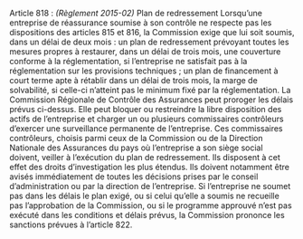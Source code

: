 Article 818 : _(Règlement 2015-02)_ Plan de redressement
Lorsqu’une entreprise de réassurance soumise à son contrôle ne respecte pas les dispositions des articles 815 et 816, la Commission exige que lui soit soumis, dans un délai de deux mois :
un plan de redressement prévoyant toutes les mesures propres à restaurer, dans un délai de trois mois, une couverture conforme à la réglementation, si l’entreprise ne satisfait pas à la réglementation sur les provisions techniques ;
un plan de financement à court terme apte à rétablir dans un délai de trois mois, la marge de solvabilité, si celle-ci n’atteint pas le minimum fixé par la réglementation.
La Commission Régionale de Contrôle des Assurances peut proroger les délais prévus ci-dessus.
Elle peut bloquer ou restreindre la libre disposition des actifs de l’entreprise et charger un ou plusieurs commissaires contrôleurs d’exercer une surveillance permanente de l’entreprise. Ces commissaires contrôleurs, choisis parmi ceux de la Commission ou de la Direction Nationale des Assurances du pays où l’entreprise a son siège social doivent, veiller à l’exécution du plan de redressement. Ils disposent à cet effet des droits d’investigation les plus étendus. Ils doivent notamment être avisés immédiatement de toutes les décisions prises par le conseil d’administration ou par la direction de l’entreprise.
Si l’entreprise ne soumet pas dans les délais le plan exigé, ou si celui qu’elle a soumis ne recueille pas l’approbation de la Commission, ou si le programme approuvé n’est pas exécuté dans les conditions et délais prévus, la Commission prononce les sanctions prévues à l’article 822.